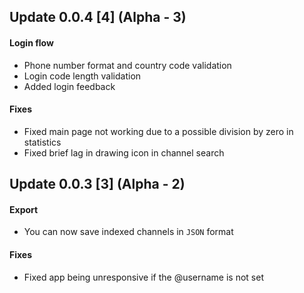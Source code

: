 ## Update 0.0.4 [4] (Alpha - 3)
#### Login flow
- Phone number format and country code validation
- Login code length validation
- Added login feedback
#### Fixes
 - Fixed main page not working due to a possible division by zero in statistics
 - Fixed brief lag in drawing icon in channel search

## Update 0.0.3 [3] (Alpha - 2)
#### Export
- You can now save indexed channels in `JSON` format
#### Fixes
 - Fixed app being unresponsive if the @username is not set

